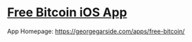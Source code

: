 # [Free Bitcoin iOS App](https://georgegarside.com/apps/free-bitcoin/)

App Homepage: https://georgegarside.com/apps/free-bitcoin/
